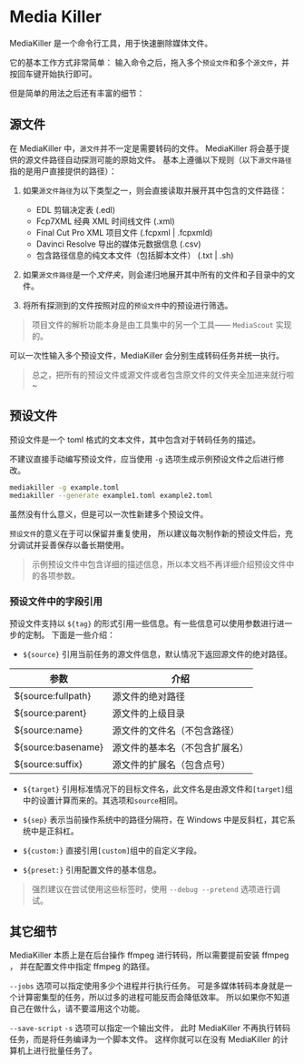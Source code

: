 # Media Killer

MediaKiller 是一个命令行工具，用于快速删除媒体文件。

它的基本工作方式非常简单：
输入命令之后，拖入多个`预设文件`和多个`源文件`，并按回车键开始执行即可。

但是简单的用法之后还有丰富的细节：

## 源文件

在 MediaKiller 中，`源文件`并不一定是需要转码的文件。
MediaKiller 将会基于提供的源文件路径自动探测可能的原始文件。
基本上遵循以下规则（以下`源文件路径`指的是用户直接提供的路径）：

1. 如果`源文件路径`为以下类型之一，则会直接读取并展开其中包含的文件路径：

   - EDL 剪辑决定表 (.edl)
   - Fcp7XML 经典 XML 时间线文件 (.xml)
   - Final Cut Pro XML 项目文件 (.fcpxml | .fcpxmld)
   - Davinci Resolve 导出的媒体元数据信息 (.csv)
   - 包含路径信息的纯文本文件（包括脚本文件） (.txt | .sh)

2. 如果`源文件路径`是一个*文件夹*，则会递归地展开其中所有的文件和子目录中的文件。
3. 将所有探测到的文件按照对应的`预设文件`中的预设进行筛选。

> 项目文件的解析功能本身是由工具集中的另一个工具—— `MediaScout` 实现的。

可以一次性输入多个预设文件，MediaKiller 会分别生成转码任务并统一执行。

> 总之，把所有的预设文件或源文件或者包含原文件的文件夹全加进来就行啦~

## 预设文件

预设文件是一个 toml 格式的文本文件，其中包含对于转码任务的描述。

不建议直接手动编写预设文件，应当使用 `-g` 选项生成示例预设文件之后进行修改。

```bash
mediakiller -g example.toml
mediakiller --generate example1.toml example2.toml
```

虽然没有什么意义，但是可以一次性新建多个预设文件。

`预设文件`的意义在于可以保留并重复使用，
所以建议每次制作新的预设文件后，充分调试并妥善保存以备长期使用。

> 示例预设文件中包含详细的描述信息，所以本文档不再详细介绍预设文件中的各项参数。

### 预设文件中的字段引用

预设文件支持以 `${tag}` 的形式引用一些信息。有一些信息可以使用参数进行进一步的定制。
下面是一些介绍：

- `${source}` 引用当前任务的源文件信息，默认情况下返回源文件的绝对路径。

| 参数               | 介绍                           |
| ------------------ | ------------------------------ |
| ${source:fullpath} | 源文件的绝对路径               |
| ${source:parent}   | 源文件的上级目录               |
| ${source:name}     | 源文件的文件名（不包含路径）   |
| ${source:basename} | 源文件的基本名（不包含扩展名） |
| ${source:suffix}   | 源文件的扩展名（包含点号）     |

- `${target}` 引用标准情况下的目标文件名，此文件名是由源文件和`[target]`组中的设置计算而来的。其选项和`source`相同。

- `${sep}` 表示当前操作系统中的路径分隔符，在 Windows 中是反斜杠，其它系统中是正斜杠。

- `${custom:}` 直接引用`[custom]`组中的自定义字段。

- `${preset:}` 引用配置文件的基本信息。

> 强烈建议在尝试使用这些标签时，使用 `--debug --pretend` 选项进行调试。

## 其它细节

MediaKiller 本质上是在后台操作 ffmpeg 进行转码，所以需要提前安装 ffmpeg ，
并在配置文件中指定 ffmpeg 的路径。

`--jobs` 选项可以指定使用多少个进程并行执行任务。
可是多媒体转码本身就是一个计算密集型的任务，所以过多的进程可能反而会降低效率。
所以如果你不知道自己在做什么，请不要滥用这个功能。

`--save-script` `-s` 选项可以指定一个输出文件，
此时 MediaKiller 不再执行转码任务，而是将任务编译为一个脚本文件。
这样你就可以在没有 MediaKiller 的计算机上进行批量任务了。
